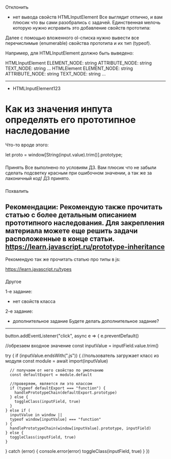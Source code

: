 ###
Отклонить
- нет вывода свойств HTMLInputElement
Все выглядит отлично, и вам плюсик что вы сами разобрались с задачей. Единственная мелочь которую нужно исправить это добавление свойств прототипа:

Далее с помощью вложенного ol-списка нужно вывести все перечислимые (enumerable) свойства прототипа и их тип (typeof).

Например, для HTMLInputElement должно быть выведено:

HTMLInputElement
    ELEMENT_NODE: string
    ATTRIBUTE_NODE: string
    TEXT_NODE: string
    ...
HTMLElement
    ELEMENT_NODE: string
    ATTRIBUTE_NODE: string
    TEXT_NODE: string
    ...

---
- HTMLInputElement123

# Как из значения инпута определять его прототипное наследование
Что-то вроде этого:

let proto = window[String(input.value).trim()].prototype;

###
Принять
Все выполнено по условиям ДЗ. Вам плюсик что не забыли сделать подсветку красным при ошибочном значении, а так же за лаконичный код! ДЗ принято.

###
Похвалить


###
Рекомендации:
Рекомендую также прочитать статью с более детальным описанием прототипного наследования. Для закрепления материала можете еще решить задачи расположенные в конце статьи.
https://learn.javascript.ru/prototype-inheritance
---
Рекомендую так же прочитать статью про типы в js:

https://learn.javascript.ru/types

###
Другое

1-е задание:
- нет свойств класса



2-е задание:
- дополнительное задание
    Будете делать дополнительное задание?


---
button.addEventListener("click", async e => {
  e.preventDefault()

  //обрезаем входное значение
  const inputValue = inputField.value.trim()

  try {
    if (inputValue.endsWith(".js")) {
      //пользователь загружает класс из модуля
      const module = await import(inputValue)

      // получаем от него свойство по умолчанию
      const defaultExport = module.default

      //проверяем, является ли это классом
      if (typeof defaultExport === "function") {
        handlePrototypeChain(defaultExport.prototype)
      } else {
        toggleClass(inputField, true)
      }
    } else if (
      inputValue in window ||
      typeof window[inputValue] === "function"
    ) {
      handlePrototypeChain(window[inputValue].prototype, inputField)
    } else {
      toggleClass(inputField, true)
    }
  } catch (error) {
    console.error(error)
    toggleClass(inputField, true)
  }
})
